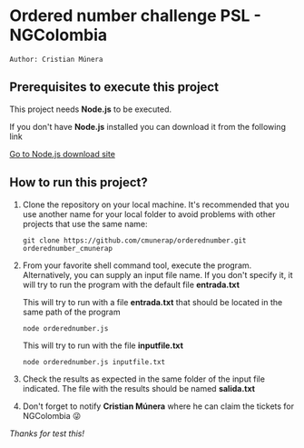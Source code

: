 # Ordered number challenge PSL - NGColombia

```
Author: Cristian Múnera
```

## Prerequisites to execute this project

This project needs **Node.js** to be executed.

If you don't have **Node.js** installed you can download it from the following link

[Go to Node.js download site](https://nodejs.org/)


## How to run this project?

1. Clone the repository on your local machine. It's recommended that you use another name for your local folder to avoid problems with other projects that use the same name:

    ```
    git clone https://github.com/cmunerap/orderednumber.git orderednumber_cmunerap
    ```

2. From your favorite shell command tool, execute the program. Alternatively, you can supply an input file name. If you don't specify it, it will try to run the program with the default file **entrada.txt**

    This will try to run with a file **entrada.txt** that should be located in the same path of the program
    ```
    node orderednumber.js
    ```

    This will try to run with the file **inputfile.txt**
    ```
    node orderednumber.js inputfile.txt
    ```

3. Check the results as expected in the same folder of the input file indicated. The file with the results should be named **salida.txt**

4. Don't forget to notify **Cristian Múnera** where he can claim the tickets for NGColombia :stuck_out_tongue_winking_eye:

_Thanks for test this!_
